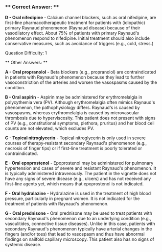 ### ** Correct Answer: **

**D - Oral nifedipine** - Calcium channel blockers, such as oral nifedipine, are first-line pharmacotherapeutic treatment for patients with (idiopathic) primary Raynaud phenomenon (Raynaud disease) because of their vasodilatory effect. About 75% of patients with primary Raynaud's phenomenon respond to nifedipine. Initial treatment should also include conservative measures, such as avoidance of triggers (e.g., cold, stress.)

Question Difficulty: 1

** Other Answers: **

**A - Oral propranolol** - Beta blockers (e.g., propranolol) are contraindicated in patients with Raynaud's phenomenon because they lead to further vasoconstriction of the arteries and worsen the vasospasms caused by the condition.

**B - Oral aspirin** - Aspirin may be administered for erythromelalgia in polycythemia vera (PV). Although erythromelalgia often mimics Raynaud's phenomenon, the pathophysiology differs. Raynaud's is caused by vasospasms, whereas erythromelalgia is caused by microvascular thrombosis due to hyperviscosity. This patient does not present with signs of PV (e.g., constitutional symptoms, plethora, pruritus) and her blood cell counts are not elevated, which excludes PV.

**C - Topical nitroglycerin** - Topical nitroglycerin is only used in severe courses of therapy-resistant secondary Raynaud's phenomenon (e.g., necrosis of finger tips) or if first-line treatment is poorly tolerated or contraindicated.

**E - Oral epoprostenol** - Epoprostenol may be administered for pulmonary hypertension and cases of severe and resistant Raynaud's phenomenon. It is typically administered intravenously. The patient in the vignette does not have any signs of severe disease (e.g., ulcers) and has not received any first-line agents yet, which means that epoprostenol is not indicated.

**F - Oral hydralazine** - Hydralazine is used in the treatment of high blood pressure, particularly in pregnant women. It is not indicated for the treatment of patients with Raynaud's phenomenon.

**G - Oral prednisone** - Oral prednisone may be used to treat patients with secondary Raynaud's phenomenon due to an underlying condition (e.g., vasculitides, connective tissue diseases). Unlike in this case, patients with secondary Raynaud's phenomenon typically have arterial changes in the fingers (and/or toes) that lead to vasospasm and thus have abnormal findings on nailfold capillary microscopy. This patient also has no signs of systemic disease.


